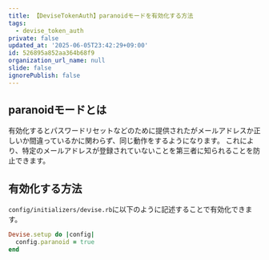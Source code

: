 ```yaml
---
title: 【DeviseTokenAuth】paranoidモードを有効化する方法
tags:
  - devise_token_auth
private: false
updated_at: '2025-06-05T23:42:29+09:00'
id: 526895a852aa364b68f9
organization_url_name: null
slide: false
ignorePublish: false
---
```


## paranoidモードとは

有効化するとパスワードリセットなどのために提供されたがメールアドレスか正しいか間違っているかに関わらず、同じ動作をするようになります。
これにより、特定のメールアドレスが登録されていないことを第三者に知られることを防止できます。

## 有効化する方法

`config/initializers/devise.rb`に以下のように記述することで有効化できます。

```ruby
Devise.setup do |config|
  config.paranoid = true
end
```

